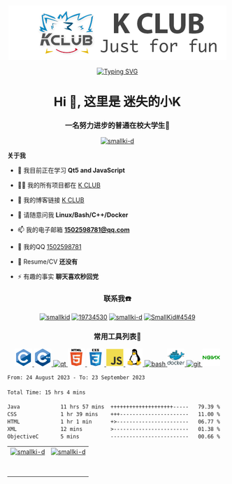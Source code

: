 <p align="center"><a href="https://www.kclub.fun"><img src="images/logo.png" alt=""></a></p>

<p align="center">
    <a href="https://git.io/typing-svg">
        <img src="https://readme-typing-svg.herokuapp.com?font=Open+Sans&pause=1000&center=true&width=435&lines=printf(%E2%80%9CHello%2CWorld%E2%80%9D);std%3A%3Acout+%3C%3C+%22Hello+World%22;Console.WriteLine(%22Hello%2C+World%22);echo+%22Hello%2C+World%22;PRINT+%22Hello%2C+World%22;+Hello%2C+World;System.out.println(%22Hello%2C+World!%22);document.write('Hello%2C+World');print+(%22Hello%2C+World%22);no+semicolon%2C+I+know" alt="Typing SVG" />
    </a>
</p>


<h1 align="center">Hi 👋, 这里是 迷失的小K</h1>
<h3 align="center">一名努力进步的普通在校大学生📖</h3>

<p align="center"> <a href="https://github.com/ryo-ma/github-profile-trophy"><img src="https://github-profile-trophy.vercel.app/?username=smallki-d&theme=gruvbox&row=1&column=6&no-frame=true&no-bg=true" alt="smallki-d" /></a> </p>

**关于我**

- 🌱 我目前正在学习 **Qt5 and JavaScript**

- 👨‍💻 我的所有项目都在 [K CLUB](https://www.kclub.fun)

- 📝 我的博客链接 [K CLUB](https://www.kclub.fun)

- 💬 请随意问我 **Linux/Bash/C++/Docker**

- 📫 我的电子邮箱 **1502598781@qq.com**

- 🐧 我的QQ [1502598781](https://w.4rxb.com/s/dtoyka)

- 📄 Resume/CV **还没有**

- ⚡ 有趣的事实 **聊天喜欢秒回党**

<h3 align="center">联系我☎️</h3>
<p align="center">
<a href="https://dev.to/smallkid" target="blank"><img align="center" src="https://raw.githubusercontent.com/rahuldkjain/github-profile-readme-generator/master/src/images/icons/Social/devto.svg" alt="smallkid" height="30" width="40" /></a>
<a href="https://stackoverflow.com/users/19734530" target="blank"><img align="center" src="https://raw.githubusercontent.com/rahuldkjain/github-profile-readme-generator/master/src/images/icons/Social/stack-overflow.svg" alt="19734530" height="30" width="40" /></a>
<a href="https://www.leetcode.com/smallki-d" target="blank"><img align="center" src="https://raw.githubusercontent.com/rahuldkjain/github-profile-readme-generator/master/src/images/icons/Social/leet-code.svg" alt="smallki-d" height="30" width="40" /></a>
<a href="https://discord.gg/SmallKid#4549" target="blank"><img align="center" src="https://raw.githubusercontent.com/rahuldkjain/github-profile-readme-generator/master/src/images/icons/Social/discord.svg" alt="SmallKid#4549" height="30" width="40" /></a>
</p>

<h3 align="center">常用工具列表🔧</h3>
<p align="center">
    <a href="https://www.cprogramming.com/" target="_blank" rel="noreferrer"> <img src="https://raw.githubusercontent.com/devicons/devicon/master/icons/c/c-original.svg" alt="c" width="40" height="40"/> </a> 
    <a href="https://www.w3schools.com/cpp/" target="_blank" rel="noreferrer"> <img src="https://raw.githubusercontent.com/devicons/devicon/master/icons/cplusplus/cplusplus-original.svg" alt="cplusplus" width="40" height="40"/> </a> 
    <a href="https://www.qt.io/" target="_blank" rel="noreferrer"> <img src="https://upload.wikimedia.org/wikipedia/commons/0/0b/Qt_logo_2016.svg" alt="qt" width="40" height="40"/> </a>
    <a href="https://www.w3.org/html/" target="_blank" rel="noreferrer"> <img src="https://raw.githubusercontent.com/devicons/devicon/master/icons/html5/html5-original-wordmark.svg" alt="html5" width="40" height="40"/> </a>    
    <a href="https://www.w3schools.com/css/" target="_blank" rel="noreferrer"> <img src="https://raw.githubusercontent.com/devicons/devicon/master/icons/css3/css3-original-wordmark.svg" alt="css3" width="40" height="40"/> </a> 
    <a href="https://developer.mozilla.org/en-US/docs/Web/JavaScript" target="_blank" rel="noreferrer"> <img src="https://raw.githubusercontent.com/devicons/devicon/master/icons/javascript/javascript-original.svg" alt="javascript" width="40" height="40"/> </a>    
    <a href="https://www.linux.org/" target="_blank" rel="noreferrer"> <img src="https://raw.githubusercontent.com/devicons/devicon/master/icons/linux/linux-original.svg" alt="linux" width="40" height="40"/> </a>    
    <a href="https://www.gnu.org/software/bash/" target="_blank" rel="noreferrer"> <img src="https://www.vectorlogo.zone/logos/gnu_bash/gnu_bash-icon.svg" alt="bash" width="40" height="40"/> </a>    
    <a href="https://www.docker.com/" target="_blank" rel="noreferrer"> <img src="https://raw.githubusercontent.com/devicons/devicon/master/icons/docker/docker-original-wordmark.svg" alt="docker" width="40" height="40"/> </a> 
    <a href="https://git-scm.com/" target="_blank" rel="noreferrer"> <img src="https://www.vectorlogo.zone/logos/git-scm/git-scm-icon.svg" alt="git" width="40" height="40"/> </a>
    <a href="https://www.nginx.com" target="_blank" rel="noreferrer"> <img src="https://raw.githubusercontent.com/devicons/devicon/master/icons/nginx/nginx-original.svg" alt="nginx" width="40" height="40"/> </a>
</p>

<!-- Wakatime Readme States -->

<!--START_SECTION:waka-->

```txt
From: 24 August 2023 - To: 23 September 2023

Total Time: 15 hrs 4 mins

Java             11 hrs 57 mins  ++++++++++++++++++++-----   79.39 %
CSS              1 hr 39 mins    +++----------------------   11.00 %
HTML             1 hr 1 min      +>-----------------------   06.77 %
XML              12 mins         >------------------------   01.38 %
ObjectiveC       5 mins          -------------------------   00.66 %
```

<!--END_SECTION:waka-->


<table>
<!-- 统计数据 -->
  <tr>
    <td>
        <a href="https://github.com/anuraghazra/github-readme-stats"><img align="center" src="https://github-readme-stats.vercel.app/api?username=smallki-d&show_icons=true&locale=cn&hide_border&theme=swift&title_color=1E90FF" alt="smallki-d" /></a>
    </td>
    <td>
        <a href="https://github.com/anuraghazra/github-readme-stats"><img align="center" src="https://github-readme-streak-stats.herokuapp.com/?user=smallki-d&locale=cn&hide_border&locale=cn&hide_border" alt="smallki-d" /></a>
    </td>
  </tr>  

<!-- Wakatime Graph-->
  <tr>
    <td>
      <img src="https://wakatime.com/share/@7754294c-500c-4785-9fdc-86d5cb3952e0/b945224b-bc37-4778-a60c-87b016ce094a.svg" width="500" alt=""/>
    </td>
    <td>
      <img src="https://wakatime.com/share/@7754294c-500c-4785-9fdc-86d5cb3952e0/ab92ba58-0317-4fa4-a51b-38bd80093518.svg" width="500" alt=""/>
    </td>
  </tr>
    
<!-- 曲线图 -->    
  <tr>
    <td colspan="2">
      <img src="https://github-readme-activity-graph.cyclic.app/graph?username=SmallKi-d&theme=xcode&bg_color=FF000000&hide_border=true" alt=""/>
    </td>
  </tr>
    
</table>


